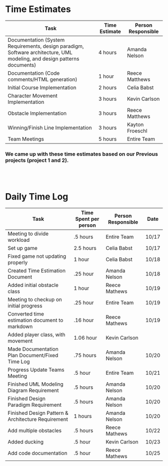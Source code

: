 # Time Estimates

| Task                                                                                                                     | Time Estimate | Person Responsible |
|--------------------------------------------------------------------------------------------------------------------------|---------------|--------------------|
| Documentation (System Requirements, design paradigm, Software architecture, UML modeling, and design patterns documents) | 4 hours       | Amanda Nelson      |
| Documentation (Code comments/HTML generation)                                                                            | 1 hour        | Reece Matthews     |
| Initial Course Implementation                                                                                            | 2 hours       | Celia Babst        |
| Character Movement Implementation                                                                                        | 3 hours       | Kevin Carlson      |
| Obstacle Implementation                                                                                                  | 3 hours       | Reece Matthews     |
| Winning/Finish Line Implementation                                                                                       | 3 hours       | Kayton Froeschl    |
| Team Meetings                                                                                                            | 5 hours       | Entire Team        |

### We came up with these time estimates based on our Previous projects (project 1 and 2).
<br/>
<br/>

# Daily Time Log

| Task                                             | Time Spent per person | Person Responsible | Date  |
|--------------------------------------------------|-----------------------|--------------------|-------|
| Meeting to divide workload                       | .5 hours              | Entire Team        | 10/17 |
| Set up game                                      | 2.5 hours             | Celia Babst        | 10/17 |
| Fixed game not updating properly                 | 1 hour                | Celia Babst        | 10/18 |
| Created Time Estimation Document                 | .25 hour              | Amanda Nelson      | 10/18 |
| Added initial obstacle class                     | 1 hour                | Reece Mathews      | 10/19 |
| Meeting to checkup on initial progress           | .25 hour              | Entire Team        | 10/19 |
| Converted time estimation document to markdown   | .16 hour              | Reece Mathews      | 10/19 |
| Added player class, with movement                | 1.06 hour             | Kevin Carlson      |       |
| Made Documentation Plan Document/Fixed Time Log  | .75 hours             | Amanda Nelson      | 10/20 |
| Progress Update Teams Meeting                    | .5   hour             | Entire Team        | 10/21 |
| Finished UML Modeling Diagram Requirement        | .5 hours              | Amanda Nelson      | 10/20 |
| Finished Design Paradigm Requirement             | .5 hours              | Amanda Nelson      | 10/20 |
|Finished Design Pattern & Architecture Requirement| 1 hours               | Amanda Nelson      | 10/20 |
| Add multiple obstacles                           | .5 hours              | Reece Mathews      | 10/22 |
| Added ducking                                    | .5 hour               | Kevin Carlson      | 10/23 |
| Add code documentation                           | .5 hour               | Reece Mathews      | 10/25 |
